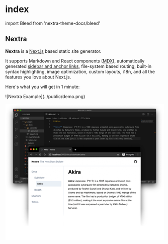 # index

import Bleed from 'nextra-theme-docs/bleed'

## Nextra

**Nextra** is a [Next.js](https://nextjs.org) based static site generator.

It supports Markdown and React components ([MDX](https://github.com/cistov/nextra/tree/2e5bd86b7c2ff2a27c03243453688c6644dd4c4f/features/mdx/README.md)), automatically generated [sidebar and anchor links](https://github.com/cistov/nextra/tree/2e5bd86b7c2ff2a27c03243453688c6644dd4c4f/get-started/README.md#sidebar-and-anchor-links), file-system based routing, built-in syntax highlighting, image optimization, custom layouts, i18n, and all the features you love about Next.js.

Here's what you will get in 1 minute:

!\[Nextra Example]\(../public/demo.png)

![](../.gitbook/assets/demo.png)
